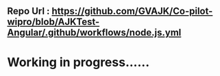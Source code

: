 ## Repo Url : https://github.com/GVAJK/Co-pilot-wipro/blob/AJKTest-Angular/.github/workflows/node.js.yml

# Working in progress......
